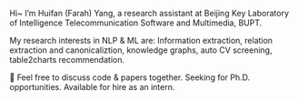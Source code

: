 Hi~ I’m Huifan (Farah) Yang, a research assistant at Beijing Key Laboratory of Intelligence Telecommunication Software and Multimedia, BUPT.

My research interests in NLP & ML are: Information extraction, relation extraction and canonicaliztion, knowledge graphs, auto CV screening, table2charts recommendation.

🙌 Feel free to discuss code & papers together. Seeking for Ph.D. opportunities. Available for hire as an intern.
